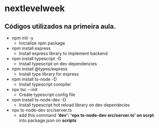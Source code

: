 # nextlevelweek

## Códigos utilizados na primeira aula.

* npm init -y
    * Inicialize npm package
* npm install express
    * Install express library to implement backend
* npm install typescript -D
    * Install typescript on dev dependencies
* npm install @types/express
    * Install type library for express
* npm install ts-node -D
    * Install typescript compiler
* npx tsc --init
    * Create typescript config file
* npm install ts-node-dev -D
    * Install typescript hot reload library on dev dependecies
* npx ts-node-dev src/server.ts
    * add this command **'dev': 'npx ts-node-dev src/server.ts' on scrpt** into package.json on **scripts**